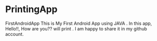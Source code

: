 # PrintingApp
FirstAndroidApp
This is My First Android App using JAVA .
In this app, Hello!!, How are you?? will print .
I am happy to  share it in my github account.
